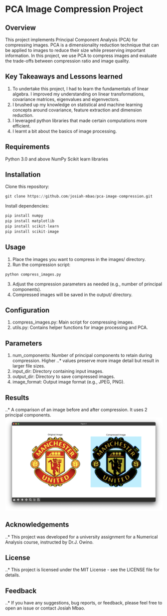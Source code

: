 # PCA Image Compression Project
## Overview

This project implements Principal Component Analysis (PCA) for compressing images. PCA is a dimensionality reduction technique that can be applied to images to reduce their size while preserving important information. In this project, we use PCA to compress images and evaluate the trade-offs between compression ratio and image quality.

## Key Takeaways and Lessons learned
1. To undertake this project, I had to learn the fundamentals of linear algebra. I improved my understanding on linear transformations, covariance matrices, eigenvalues and eigenvectors.
2. I brushed up my knowledge on statistical and machine learning concepts around covariance, feature extraction and dimension reduction.
3. I leveraged python libraries that made certain computations more efficient.
4. I learnt a bit about the basics of image processing.

## Requirements
Python 3.0 and above
NumPy
Scikit learn libraries

## Installation
Clone this repository:
```python
git clone https://github.com/josiah-mbao/pca-image-compression.git
```
Install dependencies:
```python
pip install numpy
pip install matplotlib
pip install scikit-learn
pip install scikit-image
```

## Usage
1. Place the images you want to compress in the images/ directory.
2. Run the compression script:
```python
python compress_images.py
```
3. Adjust the compression parameters as needed (e.g., number of principal components).
4. Compressed images will be saved in the output/ directory.

## Configuration
1. compress_images.py: Main script for compressing images.
2. utils.py: Contains helper functions for image processing and PCA.

## Parameters
1. num_components: Number of principal components to retain during compression. Higher ..* values preserve more image detail but result in larger file sizes.
2. input_dir: Directory containing input images.
3. output_dir: Directory to save compressed images.
4. image_format: Output image format (e.g., JPEG, PNG).

## Results
..* A comparison of an image before and after compression. It uses 2 principal components.
![Image compressed using dimension reduction aka. PCA](https://github.com/josiah-mbao/pca-image-compressor/blob/main/compressed%20output.png?raw=true)

## Acknowledgements
..* This project was developed for a university assignment for a Numerical Analysis course, instructed by Dr.J. Owino.

## License
..* This project is licensed under the MIT License - see the LICENSE file for details.

## Feedback
..* If you have any suggestions, bug reports, or feedback, please feel free to open an issue or contact Josiah Mbao.

